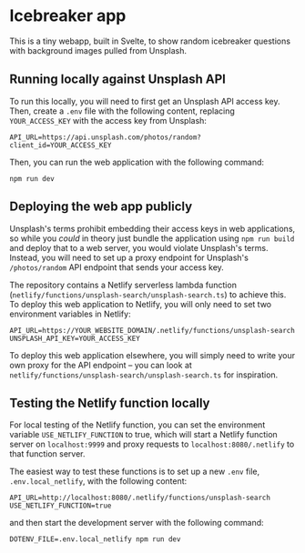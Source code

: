 # Icebreaker app
This is a tiny webapp, built in Svelte, to show random icebreaker questions with background images pulled from Unsplash.

## Running locally against Unsplash API
To run this locally, you will need to first get an Unsplash API access key. Then, create a `.env` file with the following content, replacing `YOUR_ACCESS_KEY` with the access key from Unsplash:

```
API_URL=https://api.unsplash.com/photos/random?client_id=YOUR_ACCESS_KEY
```

Then, you can run the web application with the following command:

```
npm run dev
```

## Deploying the web app publicly
Unsplash's terms prohibit embedding their access keys in web applications, so while you *could* in theory just bundle the application using `npm run build` and deploy that to a web server, you would violate Unsplash's terms. Instead, you will need to set up a proxy endpoint for Unsplash's `/photos/random` API endpoint that sends your access key.

The repository contains a Netlify serverless lambda function (`netlify/functions/unsplash-search/unsplash-search.ts`) to achieve this. To deploy this web application to Netlify, you will only need to set two environment variables in Netlify:

```
API_URL=https://YOUR_WEBSITE_DOMAIN/.netlify/functions/unsplash-search
UNSPLASH_API_KEY=YOUR_ACCESS_KEY
```

To deploy this web application elsewhere, you will simply need to write your own proxy for the API endpoint – you can look at `netlify/functions/unsplash-search/unsplash-search.ts` for inspiration.

## Testing the Netlify function locally
For local testing of the Netlify function, you can set the environment variable `USE_NETLIFY_FUNCTION` to true, which will start a Netlify function server on `localhost:9999` and proxy requests to `localhost:8080/.netlify` to that function server.

The easiest way to test these functions is to set up a new `.env` file, `.env.local_netlify`, with the following content:

```
API_URL=http://localhost:8080/.netlify/functions/unsplash-search
USE_NETLIFY_FUNCTION=true
```

and then start the development server with the following command:

```
DOTENV_FILE=.env.local_netlify npm run dev
```